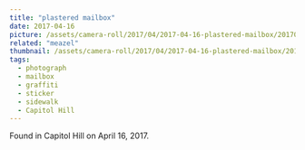 ```yaml
---
title: "plastered mailbox"
date: 2017-04-16
picture: /assets/camera-roll/2017/04/2017-04-16-plastered-mailbox/20170416_220324000_iOS.jpg
related: "meazel"
thumbnail: /assets/camera-roll/2017/04/2017-04-16-plastered-mailbox/20170416_220324000_iOS-thumbnail.jpg
tags:
  - photograph
  - mailbox
  - graffiti
  - sticker
  - sidewalk
  - Capitol Hill
---
```

Found in Capitol Hill on April 16, 2017.